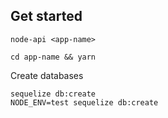 ## Get started

```
node-api <app-name>
```

```
cd app-name && yarn
```

Create databases
```
sequelize db:create
NODE_ENV=test sequelize db:create
```

